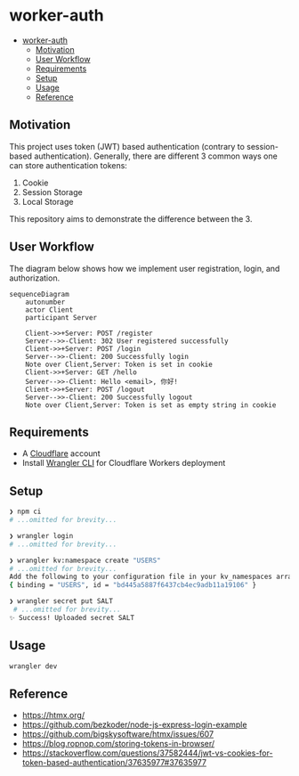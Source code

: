 # worker-auth

- [worker-auth](#worker-auth)
  - [Motivation](#motivation)
  - [User Workflow](#user-workflow)
  - [Requirements](#requirements)
  - [Setup](#setup)
  - [Usage](#usage)
  - [Reference](#reference)

## Motivation

This project uses token (JWT) based authentication (contrary to session-based authentication). Generally, there are different 3 common ways one can store authentication tokens:

1. Cookie
2. Session Storage
3. Local Storage

This repository aims to demonstrate the difference between the 3.

## User Workflow

The diagram below shows how we implement user registration, login, and authorization.

```mermaid
sequenceDiagram
    autonumber
    actor Client
    participant Server

    Client->>+Server: POST /register
    Server-->>-Client: 302 User registered successfully
    Client->>+Server: POST /login
    Server-->>-Client: 200 Successfully login
    Note over Client,Server: Token is set in cookie
    Client->>+Server: GET /hello
    Server-->>-Client: Hello <email>, 你好!
    Client->>+Server: POST /logout
    Server-->>-Client: 200 Successfully logout
    Note over Client,Server: Token is set as empty string in cookie
```

## Requirements

-   A [Cloudflare](https://www.cloudflare.com/) account
-   Install [Wrangler CLI](https://developers.cloudflare.com/workers/wrangler/cli-wrangler/) for Cloudflare Workers deployment

## Setup

```sh
❯ npm ci
# ...omitted for brevity...

❯ wrangler login
# ...omitted for brevity...

❯ wrangler kv:namespace create "USERS"
# ...omitted for brevity...
Add the following to your configuration file in your kv_namespaces array:
{ binding = "USERS", id = "bd445a5887f6437cb4ec9adb11a19106" }

❯ wrangler secret put SALT
 # ...omitted for brevity...
✨ Success! Uploaded secret SALT
```

## Usage

```sh
wrangler dev
```

## Reference

-   https://htmx.org/
-   https://github.com/bezkoder/node-js-express-login-example
-   https://github.com/bigskysoftware/htmx/issues/607
-   https://blog.ropnop.com/storing-tokens-in-browser/
-   https://stackoverflow.com/questions/37582444/jwt-vs-cookies-for-token-based-authentication/37635977#37635977
